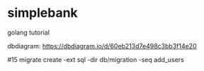 # simplebank
golang tutorial

dbdiagram: https://dbdiagram.io/d/60eb213d7e498c3bb3f14e20

#15 migrate create -ext sql -dir db/migration -seq add_users